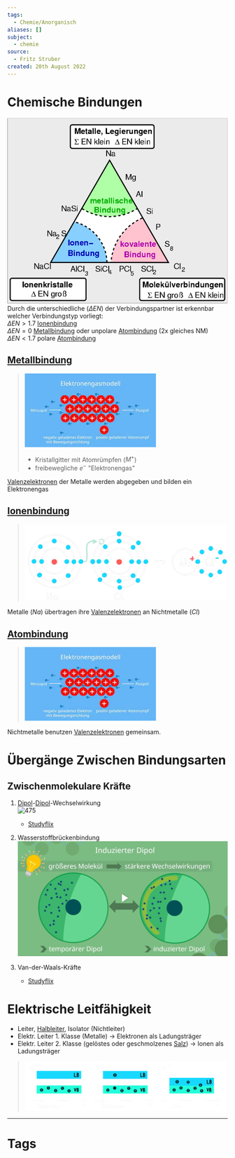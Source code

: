 ```yaml
---
tags:
  - Chemie/Anorganisch
aliases: []
subject:
  - chemie
source:
  - Fritz Struber
created: 20th August 2022
---
```


# Chemische Bindungen

![350](assets/EN_in_bindungen.png)  
Durch die unterschiedliche [](Periodensystem%20der%20Elemente.md#Elektronegativität%20EN|Elektronegativität) ($\Delta EN$) der Verbindungspartner ist erkennbar welcher Verbindungstyp vorliegt:  
$\Delta EN > 1.7$ [Ionenbindung](Ionenbindung.md)  
$\Delta EN=0$ [Metallbindung](Metallbindung.md) oder unpolare [Atombindung](Atombindung.md) (2x gleiches NM)  
$\Delta EN < 1.7$ polare [Atombindung](Atombindung.md)

## [Metallbindung](Metallbindung.md)

>![Metall-bnd.png](assets/Metall-bnd.png)
> - Kristallgitter mit Atomrümpfen ($M^{+}$)
> - freibewegliche $e^{-}$ "Elektronengas"

[Valenzelektronen](Valenzelektronen.md) der Metalle werden abgegeben und bilden ein Elektronengas

## [Ionenbindung](Ionenbindung.md)

> ![700](assets/Ionen-bdn.png)

Metalle ($Na$) übertragen ihre [Valenzelektronen](Valenzelektronen.md) an Nichtmetalle ($Cl$)

## [Atombindung](Atombindung.md)

>![300](../assets/Atom-bnd.png)

Nichtmetalle benutzen [Valenzelektronen](Valenzelektronen.md) gemeinsam.

# Übergänge Zwischen Bindungsarten

## Zwischenmolekulare Kräfte

1. [Dipol](Atombindung.md)-[Dipol](Atombindung.md)-Wechselwirkung  
	![475](Pasted%20image%2020220901195527.png)
	 - [Studyflix](https://studyflix.de/chemie/dipol-dipol-wechselwirkung-2391)

2. Wasserstoffbrückenbindung  
	![575](assets/Pasted%20image%2020220901195604.png)

3. Van-der-Waals-Kräfte
	- [Studyflix](https://studyflix.de/chemie/van-der-waals-krafte-1561)

# Elektrische Leitfähigkeit

- Leiter, [Halbleiter](../Hardwareentwicklung/Halbleiter/Halbleiter.md), Isolator (Nichtleiter)
- Elektr. Leiter 1. Klasse (Metalle) $\rightarrow$ Elektronen als Ladungsträger
- Elektr. Leiter 2. Klasse (gelöstes oder geschmolzenes [Salz](Ionenbindung.md)) $\rightarrow$ Ionen als Ladungsträger

>![775](../Hardwareentwicklung/assets/Baendermodell.png)
  
---

# Tags